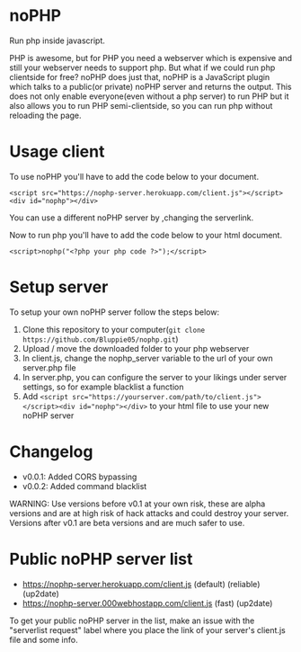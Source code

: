 # noPHP
Run php inside javascript.

PHP is awesome, but for PHP you need a webserver which is expensive and still your webserver needs to support php. But what if we could run php clientside for free? noPHP does just that, noPHP is a JavaScript plugin which talks to a public(or private) noPHP server and returns the output. This does not only enable everyone(even without a php server) to run PHP but it also allows you to run PHP semi-clientside, so you can run php without reloading the page.

# Usage client
To use noPHP you'll have to add the code below to your document.

```<script src="https://nophp-server.herokuapp.com/client.js"></script><div id="nophp"></div>```

You can use a different noPHP server by ,changing the serverlink.

Now to run php you'll have to add the code below to your html document.

```<script>nophp("<?php your php code ?>");</script>```

# Setup server
To setup your own noPHP server follow the steps below:
1. Clone this repository to your computer(```git clone https://github.com/Bluppie05/nophp.git```)
2. Upload / move the downloaded folder to your php webserver
3. In client.js, change the nophp_server variable to the url of your own server.php file
4. In server.php, you can configure the server to your likings under server settings, so for example blacklist a function
4. Add ```<script src="https://yourserver.com/path/to/client.js"></script><div id="nophp"></div>``` to your html file to use your new noPHP server

# Changelog
- v0.0.1: Added CORS bypassing
- v0.0.2: Added command blacklist

WARNING: Use versions before v0.1 at your own risk, these are alpha versions and are at high risk of hack attacks and could destroy your server. Versions after v0.1 are beta versions and are much safer to use.

# Public noPHP server list
- https://nophp-server.herokuapp.com/client.js (default) (reliable) (up2date)
- https://nophp-server.000webhostapp.com/client.js (fast) (up2date)

To get your public noPHP server in the list, make an issue with the "serverlist request" label where you place the link of your server's client.js file and some info.
